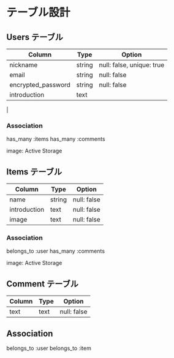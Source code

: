 # テーブル設計


## Users テーブル

| Column            | Type          | Option                       |
| ----------------- | ------------- | ---------------------------- |
| nickname          | string        | null: false, unique: true    |
| email             | string        | null: false                  |
| encrypted_password| string        | null: false                  |
| introduction      | text          |                              |
|


### Association

has_many :items
has_many :comments

image: Active Storage

## Items テーブル

| Column            | Type          | Option                       |
| ----------------- | ------------- | ---------------------------- |
| name              | string        | null: false                  |
| introduction      | text          | null: false                  |
| image             | text          | null: false                  |

### Association

belongs_to :user
has_many :comments

image: Active Storage


## Comment テーブル

| Column            | Type          | Option                       |
| ----------------- | ------------- | ---------------------------- |
| text              | text          | null: false                  |


## Association

belongs_to :user
belongs_to :item
